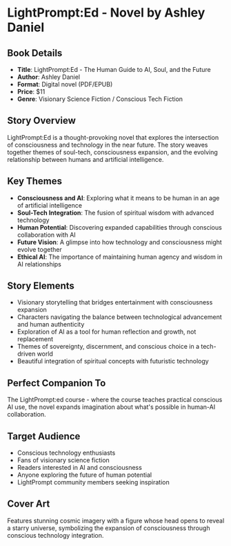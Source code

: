 # LightPrompt:Ed - Novel by Ashley Daniel

## Book Details
- **Title**: LightPrompt:Ed - The Human Guide to AI, Soul, and the Future
- **Author**: Ashley Daniel
- **Format**: Digital novel (PDF/EPUB)
- **Price**: $11
- **Genre**: Visionary Science Fiction / Conscious Tech Fiction

## Story Overview
LightPrompt:Ed is a thought-provoking novel that explores the intersection of consciousness and technology in the near future. The story weaves together themes of soul-tech, consciousness expansion, and the evolving relationship between humans and artificial intelligence.

## Key Themes
- **Consciousness and AI**: Exploring what it means to be human in an age of artificial intelligence
- **Soul-Tech Integration**: The fusion of spiritual wisdom with advanced technology
- **Human Potential**: Discovering expanded capabilities through conscious collaboration with AI
- **Future Vision**: A glimpse into how technology and consciousness might evolve together
- **Ethical AI**: The importance of maintaining human agency and wisdom in AI relationships

## Story Elements
- Visionary storytelling that bridges entertainment with consciousness expansion
- Characters navigating the balance between technological advancement and human authenticity
- Exploration of AI as a tool for human reflection and growth, not replacement
- Themes of sovereignty, discernment, and conscious choice in a tech-driven world
- Beautiful integration of spiritual concepts with futuristic technology

## Perfect Companion To
The LightPrompt:ed course - where the course teaches practical conscious AI use, the novel expands imagination about what's possible in human-AI collaboration.

## Target Audience
- Conscious technology enthusiasts
- Fans of visionary science fiction
- Readers interested in AI and consciousness
- Anyone exploring the future of human potential
- LightPrompt community members seeking inspiration

## Cover Art
Features stunning cosmic imagery with a figure whose head opens to reveal a starry universe, symbolizing the expansion of consciousness through conscious technology integration.